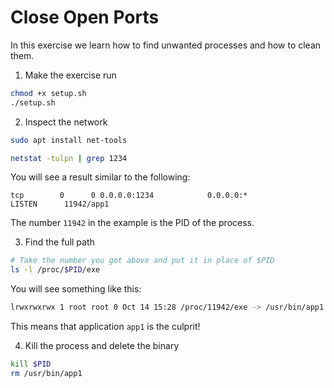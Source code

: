 # Close Open Ports

In this exercise we learn how to find unwanted processes and how to clean them.

1. Make the exercise run

```bash
chmod +x setup.sh
./setup.sh
```

2. Inspect the network

```bash
sudo apt install net-tools

netstat -tulpn | grep 1234
```

You will see a result similar to the following:

```
tcp        0      0 0.0.0.0:1234            0.0.0.0:*               LISTEN      11942/app1
```

The number `11942` in the example is the PID of the process.

3. Find the full path

```bash
# Take the number you got above and put it in place of $PID
ls -l /proc/$PID/exe
```

You will see something like this:

```bash
lrwxrwxrwx 1 root root 0 Oct 14 15:28 /proc/11942/exe -> /usr/bin/app1
```

This means that application `app1` is the culprit!


4. Kill the process and delete the binary

```bash
kill $PID
rm /usr/bin/app1
```
